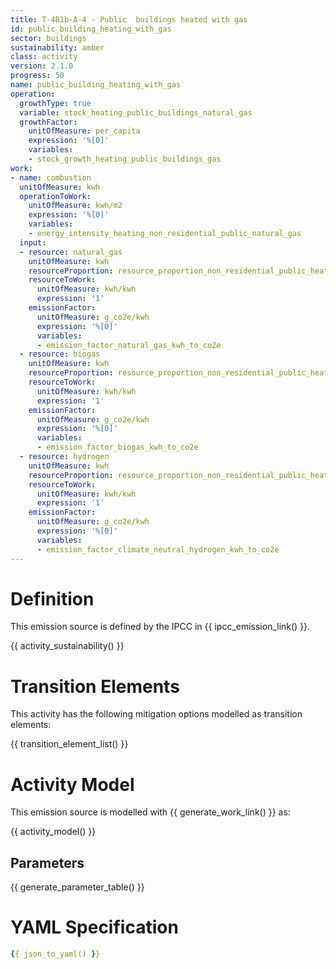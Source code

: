 ```yaml
---
title: T-4B1b-A-4 - Public  buildings heated with gas
id: public_building_heating_with_gas
sector: buildings
sustainability: amber
class: activity
version: 2.1.0
progress: 50
name: public_building_heating_with_gas
operation:
  growthType: true
  variable: stock_heating_public_buildings_natural_gas
  growthFactor:
    unitOfMeasure: per_capita
    expression: '%[0]'
    variables:
    - stock_growth_heating_public_buildings_gas
work:
- name: combustion
  unitOfMeasure: kwh
  operationToWork:
    unitOfMeasure: kwh/m2
    expression: '%[0]'
    variables:
    - energy_intensity_heating_non_residential_public_natural_gas
  input:
  - resource: natural_gas
    unitOfMeasure: kwh
    resourceProportion: resource_proportion_non_residential_public_heating_natural_gas
    resourceToWork:
      unitOfMeasure: kwh/kwh
      expression: '1'
    emissionFactor:
      unitOfMeasure: g_co2e/kwh
      expression: '%[0]'
      variables:
      - emission_factor_natural_gas_kwh_to_co2e
  - resource: biogas
    unitOfMeasure: kwh
    resourceProportion: resource_proportion_non_residential_public_heating_bio_gas
    resourceToWork:
      unitOfMeasure: kwh/kwh
      expression: '1'
    emissionFactor:
      unitOfMeasure: g_co2e/kwh
      expression: '%[0]'
      variables:
      - emission_factor_biogas_kwh_to_co2e
  - resource: hydrogen
    unitOfMeasure: kwh
    resourceProportion: resource_proportion_non_residential_public_heating_hydrogen
    resourceToWork:
      unitOfMeasure: kwh/kwh
      expression: '1'
    emissionFactor:
      unitOfMeasure: g_co2e/kwh
      expression: '%[0]'
      variables:
      - emission_factor_climate_neutral_hydrogen_kwh_to_co2e
---
```

# Definition
This emission source is defined by the IPCC in {{ ipcc_emission_link() }}.


{{ activity_sustainability() }}

# Transition Elements

This activity has the following mitigation options modelled as transition elements:

{{ transition_element_list() }}

# Activity Model
This emission source is modelled with {{ generate_work_link() }} as:

{{ activity_model() }}

## Parameters

{{ generate_parameter_table() }}

# YAML Specification

```yaml
{{ json_to_yaml() }}
```
